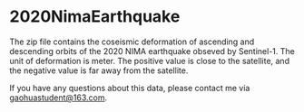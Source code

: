 # 2020NimaEarthquake
The zip file contains the coseismic deformation of  ascending and descending orbits of the 2020 NIMA earthquake obseved by Sentinel-1. The unit of deformation is meter. The positive value is close to the satellite, and the negative value is far away from the satellite.

If you have any questions about this data, please contact me via gaohuastudent@163.com.
